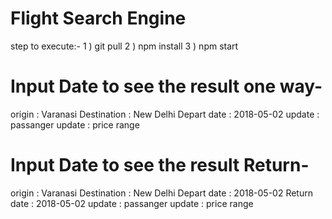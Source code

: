 # Flight Search Engine

step to execute:-
1  ) git pull
2  ) npm install
3  ) npm start


# Input Date to see the result one way-
origin : Varanasi
Destination : New Delhi
Depart date : 2018-05-02
update  : passanger
update : price range

# Input Date to see the result Return-
origin : Varanasi
Destination : New Delhi
Depart date : 2018-05-02
Return date : 2018-05-02
update  : passanger
update : price range
